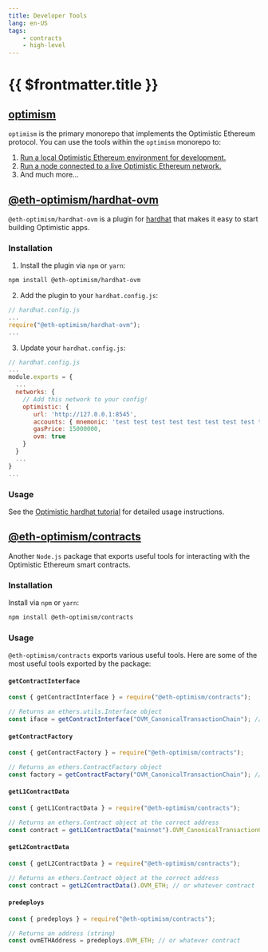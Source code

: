 ```yaml
---
title: Developer Tools
lang: en-US
tags:
    - contracts
    - high-level
---
```


# {{ $frontmatter.title }}

## [optimism](https://github.com/ethereum-optimism/optimism/tree/master/ops)

`optimism` is the primary monorepo that implements the Optimistic Ethereum protocol.
You can use the tools within the `optimism` monorepo to:
1. [Run a local Optimistic Ethereum environment for development.](https://github.com/ethereum-optimism/optimism/#development-quick-start)
2. [Run a node connected to a live Optimistic Ethereum network.](https://github.com/optimisticben/op-replica)
3. And much more...

## [@eth-optimism/hardhat-ovm](https://github.com/ethereum-optimism/optimism/tree/master/packages/hardhat-ovm)

`@eth-optimism/hardhat-ovm` is a plugin for [hardhat](https://hardhat.org) that makes it easy to start building Optimistic apps.

### Installation

1. Install the plugin via `npm` or `yarn`:

```sh
npm install @eth-optimism/hardhat-ovm
```

2. Add the plugin to your `hardhat.config.js`:

```js
// hardhat.config.js
...
require("@eth-optimism/hardhat-ovm");
...
```

3. Update your `hardhat.config.js`:

```js
// hardhat.config.js
...
module.exports = {
  ...
  networks: {
    // Add this network to your config!
    optimistic: {
       url: 'http://127.0.0.1:8545',
       accounts: { mnemonic: 'test test test test test test test test test test test junk' },
       gasPrice: 15000000,
       ovm: true
    }
  }
  ...
}
...
```

### Usage

See the [Optimistic hardhat tutorial](https://github.com/ethereum-optimism/optimism-tutorial/tree/main/hardhat) for detailed usage instructions.

## [@eth-optimism/contracts](https://github.com/ethereum-optimism/optimism/tree/master/packages/contracts)

Another `Node.js` package that exports useful tools for interacting with the Optimistic Ethereum smart contracts.

### Installation

Install via `npm` or `yarn`:

```sh
npm install @eth-optimism/contracts
```

### Usage

`@eth-optimism/contracts` exports various useful tools.
Here are some of the most useful tools exported by the package:

#### `getContractInterface`

```js
const { getContractInterface } = require("@eth-optimism/contracts");

// Returns an ethers.utils.Interface object
const iface = getContractInterface("OVM_CanonicalTransactionChain"); // or whatever contract
```

#### `getContractFactory`

```js
const { getContractFactory } = require("@eth-optimism/contracts");

// Returns an ethers.ContractFactory object
const factory = getContractFactory("OVM_CanonicalTransactionChain"); // or whatever contract
```

#### `getL1ContractData`

```js
const { getL1ContractData } = require("@eth-optimism/contracts");

// Returns an ethers.Contract object at the correct address
const contract = getL1ContractData("mainnet").OVM_CanonicalTransactionChain; // or whatever contract
```

#### `getL2ContractData`

```js
const { getL2ContractData } = require("@eth-optimism/contracts");

// Returns an ethers.Contract object at the correct address
const contract = getL2ContractData().OVM_ETH; // or whatever contract
```

#### `predeploys`

```js
const { predeploys } = require("@eth-optimism/contracts");

// Returns an address (string)
const ovmETHAddress = predeploys.OVM_ETH; // or whatever contract
```